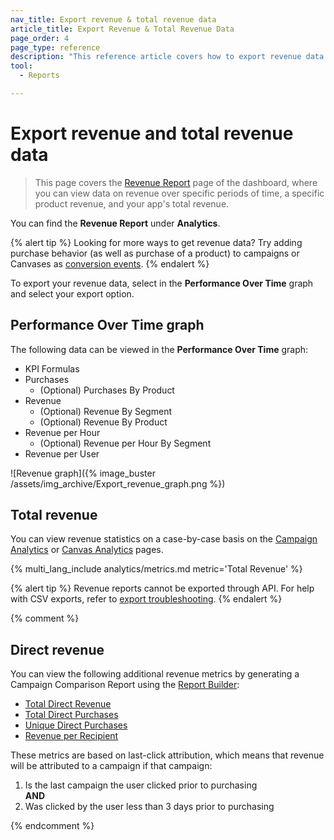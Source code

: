 ```yaml
---
nav_title: Export revenue & total revenue data
article_title: Export Revenue & Total Revenue Data
page_order: 4
page_type: reference
description: "This reference article covers how to export revenue data and statistics."
tool: 
  - Reports

---
```


# Export revenue and total revenue data

> This page covers the [Revenue Report]({{site.baseurl}}/user_guide/analytics/reporting/revenue_report/) page of the dashboard, where you can view data on revenue over specific periods of time, a specific product revenue, and your app's total revenue.

You can find the **Revenue Report** under **Analytics**.

{% alert tip %}
Looking for more ways to get revenue data? Try adding purchase behavior (as well as purchase of a product) to campaigns or Canvases as [conversion events]({{site.baseurl}}/user_guide/engagement_tools/messaging_fundamentals/conversion_events/).
{% endalert %}

To export your revenue data, select <i class="fas fa-bars" title="Chart context menu"></i> in the **Performance Over Time** graph and select your export option.

## Performance Over Time graph

The following data can be viewed in the **Performance Over Time** graph:

- KPI Formulas
- Purchases
    - (Optional) Purchases By Product
- Revenue
    - (Optional) Revenue By Segment
    - (Optional) Revenue By Product
- Revenue per Hour
    - (Optional) Revenue per Hour By Segment
- Revenue per User

![Revenue graph]({% image_buster /assets/img_archive/Export_revenue_graph.png %})

## Total revenue

You can view revenue statistics on a case-by-case basis on the [Campaign Analytics]({{site.baseurl}}/user_guide/analytics/reporting/campaign_analytics/) or [Canvas Analytics]({{site.baseurl}}/user_guide/engagement_tools/canvas/testing_canvases/measuring_and_testing_with_canvas_analytics/) pages. 

{% multi_lang_include analytics/metrics.md metric='Total Revenue' %}

{% alert tip %}
Revenue reports cannot be exported through API. For help with CSV exports, refer to [export troubleshooting]({{site.baseurl}}/user_guide/data/export_braze_data/export_troubleshooting/).
{% endalert %}

{% comment %}

## Direct revenue

You can view the following additional revenue metrics by generating a Campaign Comparison Report using the [Report Builder]({{site.baseurl}}/user_guide/analytics/reporting/report_builder/):

- [Total Direct Revenue]({{site.baseurl}}/user_guide/data_and_analytics/report_metrics/#total-direct-revenue)
- [Total Direct Purchases]({{site.baseurl}}/user_guide/data_and_analytics/report_metrics/#total-direct-purchases)
- [Unique Direct Purchases]({{site.baseurl}}/user_guide/data_and_analytics/report_metrics/#unique-direct-purchases)
- [Revenue per Recipient]({{site.baseurl}}/user_guide/data_and_analytics/report_metrics/#revenue-per-recipient)

These metrics are based on last-click attribution, which means that revenue will be attributed to a campaign if that campaign:

1. Is the last campaign the user clicked prior to purchasing
    <br>**AND**<br>
2. Was clicked by the user less than 3 days prior to purchasing

{% endcomment %}




